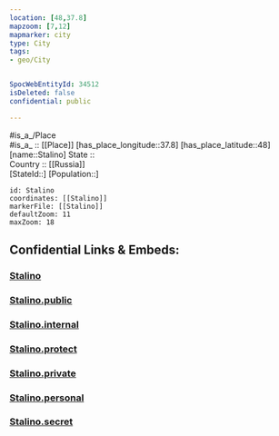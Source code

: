 ```yaml
---
location: [48,37.8] 
mapzoom: [7,12] 
mapmarker: city 
type: City
tags:
- geo/City


SpocWebEntityId: 34512
isDeleted: false
confidential: public

---
```

#is_a_/Place  
#is_a_ :: [[Place]] 
[has_place_longitude::37.8] 
[has_place_latitude::48] 
[name::Stalino] 
State ::  
Country :: [[Russia]]  
[StateId::] 
[Population::] 



```leaflet
id: Stalino
coordinates: [[Stalino]] 
markerFile: [[Stalino]] 
defaultZoom: 11 
maxZoom: 18
```


## Confidential Links & Embeds: 

### [Stalino](/_Standards/Earth/Continent/Europe/Europe~East/Ukraine/Regions~Ukraine/Donets'k/City/Stalino.md) 

### [Stalino.public](/_public/Earth/Continent/Europe/Europe~East/Ukraine/Regions~Ukraine/Donets'k/City/Stalino.public.md) 

### [Stalino.internal](/_internal/Earth/Continent/Europe/Europe~East/Ukraine/Regions~Ukraine/Donets'k/City/Stalino.internal.md) 

### [Stalino.protect](/_protect/Earth/Continent/Europe/Europe~East/Ukraine/Regions~Ukraine/Donets'k/City/Stalino.protect.md) 

### [Stalino.private](/_private/Earth/Continent/Europe/Europe~East/Ukraine/Regions~Ukraine/Donets'k/City/Stalino.private.md) 

### [Stalino.personal](/_personal/Earth/Continent/Europe/Europe~East/Ukraine/Regions~Ukraine/Donets'k/City/Stalino.personal.md) 

### [Stalino.secret](/_secret/Earth/Continent/Europe/Europe~East/Ukraine/Regions~Ukraine/Donets'k/City/Stalino.secret.md)

